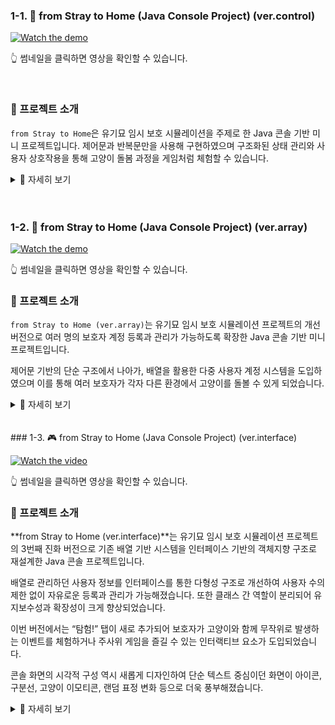 
### 1-1. 🎥 from Stray to Home (Java Console Project) (ver.control)

[![Watch the demo](https://img.youtube.com/vi/vPgugGnh1l8/0.jpg)](https://www.youtube.com/watch?v=vPgugGnh1l8)

👆 썸네일을 클릭하면 영상을 확인할 수 있습니다.

<br/>
<!--[![Watch the demo](./track002_web_basic/img/sum/javasto.jpg)](https://www.youtube.com/watch?v=vPgugGnh1l8)    //썸네일 깨질 경우 교체
-->

### 🐾 프로젝트 소개
`from Stray to Home`은 유기묘 임시 보호 시뮬레이션을 주제로 한 Java 콘솔 기반 미니 프로젝트입니다.
제어문과 반복문만을 사용해 구현하였으며 구조화된 상태 관리와 사용자 상호작용을 통해 고양이 돌봄 과정을 게임처럼 체험할 수 있습니다.

<details>
  <summary>📖 자세히 보기</summary>

<br>

### 🎯 주요 기능

* **보호자 등록 및 로그인 시스템**  
  사용자는 보호자로 등록한 후 로그인하여 활동을 진행할 수 있습니다.

* **고양이 상태 관리**  
  고양이의 `행복`, `신뢰`, `건강`, `위생` 상태를 수치화하여 관리합니다.

* **다양한 돌봄 활동**  
  식사, 간식, 놀이, 화장실 청소, 병원 방문 등 다양한 활동을 통해 고양이의 상태를 향상시킬 수 있습니다.

* **환경 개선 시스템**  
  돌봄 활동을 통해 획득한 보너스 포인트로 식기, 화장실, 장난감 등을 업그레이드할 수 있습니다.

* **레벨 시스템**  
  고양이의 상태에 따라 1~4단계로 변화하며 조건을 만족하면 입양 또는 보호소로의 반환이 가능합니다.

---

### 💡 기술 스택

* **언어**: Java  
* **구현 방식**: 순수 Java 제어문 (`if`, `switch`, `for`, `while`)을 이용한 콘솔 기반 구현  
* **사용자 인터페이스**: 콘솔 출력 기반 UI

---

### 🛠️ 향후 개선 예정 사항

* 클래스와 메서드를 활용한 구조화  
* 파일 입출력을 통한 데이터 저장 기능 추가  
* 고양이의 상태에 따른 다양한 돌발 이벤트 추가(확률)  
* GUI(JavaFX 등) 적용을 통한 사용자 친화적인 인터페이스 구현  
* 유닛 테스트를 통한 안정성 확보

---

### 📌 개발 목적

* 자바의 기본 문법(제어문, 변수, 조건문 등)을 실제 프로젝트에 적용  
* 콘솔 환경에서 로직 구조화 경험  
* 사용자의 행동에 따라 변화하는 상태를 시뮬레이션하는 모델 설계

---

### 👨‍💻 개발자 한마디

> 단순한 제어문만으로도 작지만 의미 있는 프로그램을 만들 수 있다는 걸 느꼈습니다.  
> 앞으로는 객체지향적인 구조로 발전시켜 나갈 계획이며 다양한 이벤트와 더 나은 사용자 경험을 제공하는 애플리케이션으로 성장시키고 싶습니다.

</details>



<br/>
<br/>



### 1-2. 🎥 from Stray to Home (Java Console Project) (ver.array)

[![Watch the demo](https://img.youtube.com/vi/LvjvYhLRxfk/hqdefault.jpg)](https://youtu.be/LvjvYhLRxfk?si=qHBw1Nt5pAmpyUgT)

👆 썸네일을 클릭하면 영상을 확인할 수 있습니다.


### 🐾 프로젝트 소개 

`from Stray to Home (ver.array)`는 유기묘 임시 보호 시뮬레이션 프로젝트의 개선 버전으로 
 여러 명의 보호자 계정 등록과 관리가 가능하도록 확장한 Java 콘솔 기반 미니 프로젝트입니다.

제어문 기반의 단순 구조에서 나아가, 배열을 활용한 다중 사용자 계정 시스템을 도입하였으며 
이를 통해 여러 보호자가 각자 다른 환경에서 고양이를 돌볼 수 있게 되었습니다.
<details>
  <summary>📖 자세히 보기</summary>

<br/>

### 🎯 주요 개선 사항

* **다중 사용자 등록 및 관리**
  여러 명의 보호자를 등록할 수 있으며 각 계정별로 로그인하여 개별적인 활동 진행이 가능합니다.

* **계정별 고양이 돌봄 기록 분리**
  보호자마다 고양이의 상태(행복, 건강, 위생, 신뢰)가 독립적으로 관리됩니다.

* **로직 구조 확장**
  사용자 배열을 활용하여 조건문/반복문이 보다 복잡하게 작동하도록 개선했습니다.

---

### 💡 기술 스택

* **언어**: Java
* **구현 방식**: 순수 Java 제어문 + 배열 활용
* **사용자 인터페이스**: 콘솔 기반

---

### 🛠️ 향후 개선 예정 사항

* 객체지향적 구조 도입 (클래스 분리, 메서드화)
* 사용자/고양이 데이터의 파일 저장 기능
* 다중 고양이 등록 및 선택 기능
* GUI 적용 및 시각적 피드백 강화
* 고양이의 상태에 따른 다양한 돌발 이벤트 추가(확률)  
---

### 📌 학습 포인트

* 단일 사용자에서 다중 사용자 환경으로 확장하며 배열 관리와 제어문 활용 능력 강화
* 사용자별 상태 분리를 통해 데이터 구조 설계의 중요성 경험
* 로직 확장을 통해 실제 애플리케이션이 어떻게 점진적으로 발전하는지 학습

---

### 👨‍💻 개발자 한마디

> 기존 버전에서 단순한 로직을 구현하는 데서 그치지 않고 배열을 활용하여 사용자 확장성과 관리 구조를 도입했습니다.
> 앞으로 다양한 기능을 활용해 보다 완성도 높은 프로젝트로 발전시킬 계획입니다.

</details>  

<br/>
<br/>
### 1-3. 🎮 from Stray to Home (Java Console Project) (ver.interface)

[![Watch the video](https://img.youtube.com/vi/3VYnhNOxX_8/hqdefault.jpg)](https://youtu.be/3VYnhNOxX_8)


👆 썸네일을 클릭하면 영상을 확인할 수 있습니다.


### 🐾 프로젝트 소개

**from Stray to Home (ver.interface)**는 유기묘 임시 보호 시뮬레이션 프로젝트의 3번째 진화 버전으로 기존 배열 기반 시스템을 인터페이스 기반의 객체지향 구조로 재설계한 Java 콘솔 프로젝트입니다.

배열로 관리하던 사용자 정보를 인터페이스를 통한 다형성 구조로 개선하여 사용자 수의 제한 없이 자유로운 등록과 관리가 가능해졌습니다. 
또한 클래스 간 역할이 분리되어 유지보수성과 확장성이 크게 향상되었습니다.

이번 버전에서는 “탐험!” 탭이 새로 추가되어 보호자가 고양이와 함께 무작위로 발생하는 이벤트를 체험하거나 주사위 게임을 즐길 수 있는 인터랙티브 요소가 도입되었습니다.

콘솔 화면의 시각적 구성 역시 새롭게 디자인하여 단순 텍스트 중심이던 화면이 아이콘, 구분선, 고양이 이모티콘, 랜덤 표정 변화 등으로 더욱 풍부해졌습니다.

<details>
  <summary>📖 자세히 보기</summary>

<br/>

### 🎯 주요 개선 사항

#### 🧩 구조적 개선

* **인터페이스 구조 도입**
  사용자 관리 로직을 인터페이스로 분리하여 다양한 사용자 클래스 구현과 확장이 가능해졌습니다.
* **사용자 무한 등록 시스템**
  배열의 고정 크기 제약이 사라지고 동적 관리가 가능한 구조로 전환되었습니다.
* **클래스 역할 분리 및 구조 정리**
  기능별 클래스로 분리되어 코드 가독성과 유지보수 효율이 향상되었습니다.

#### 🖥️ 시각적 개선 (콘솔 UI 업그레이드)

* **메인 화면 고양이 표정 랜덤 변화 시스템** 추가
  실행 시 고양이의 표정이 무작위로 바뀌어 동일한 화면을 반복적으로 보는 단조로움을 줄이고 시각적 재미를 더했습니다.
* **콘솔 UI 시각적 구성 강화**
  메뉴 구역을 아이콘과 구분선으로 정리하고 각 메뉴마다 테두리와 이모지를 달리해 콘솔 환경에서도 시각적 몰입감을 높였습니다

#### 🎲 신규 기능 추가

* **탐험! 탭 추가**
  고양이와 함께 무작위 이벤트를 체험하거나 주사위 게임을 통해 보상을 얻는 등 상호작용 기능을 도입했습니다.
* **랜덤 이벤트 시스템**
  단순 반복 루틴에서 벗어나 확률 기반의 돌발 이벤트가 발생하도록 설계했습니다.

---

### 💡 기술 스택

* **언어:** Java
* **구현 방식:** 인터페이스 기반 객체지향 구조
* **사용자 인터페이스:** 콘솔 기반 (텍스트 UI 향상)
---

### 🛠️ 향후 개선 예정 사항

* 이벤트 시스템 고도화 (확률 기반 분기 및 스토리성 강화)
* 사용자 및 고양이 데이터의 파일 저장/불러오기 기능
* 다중 고양이 등록 및 관리 기능
* GUI 기반 전환 및 시각 피드백 강화

---

### 📌 학습 포인트

* 인터페이스를 통한 구조적 설계의 확장성과 유지보수성 경험
* 배열 기반 시스템을 객체지향적으로 리팩토링하며 코드 재사용성 향상
* 이벤트 및 확률 시스템 설계를 통해 로직 다양화 학습
* UI 시각화 및 상호작용 기능 추가를 통해 사용자 경험 중심 개발 학습

---

### 👨‍💻 개발자 한마디

이전 버전에서 배열로 관리하던 구조를 완전히 뜯어고쳐 인터페이스 중심의 객체지향 설계로 진화시켰습니다.
사용자 수의 제약을 없애고 기능별 클래스를 분리하면서 코드의 유연성과 확장성을 확보했습니다.
이번 버전은 단순히 코드를 개선한 것이 아니라 “텍스트 기반 콘솔에서도 얼마나 생동감 있는 경험을 만들 수 있는가”에 초점을 맞췄습니다.
고양이의 표정이 매번 다르고, 탐험 중 예상치 못한 일이 벌어지는 작은 세계가 만들어졌습니다.
앞으로 단순한 보호 시뮬레이션을 넘어 이야기가 있는 콘솔 게임으로 나아가려고 합니다.

</details>  